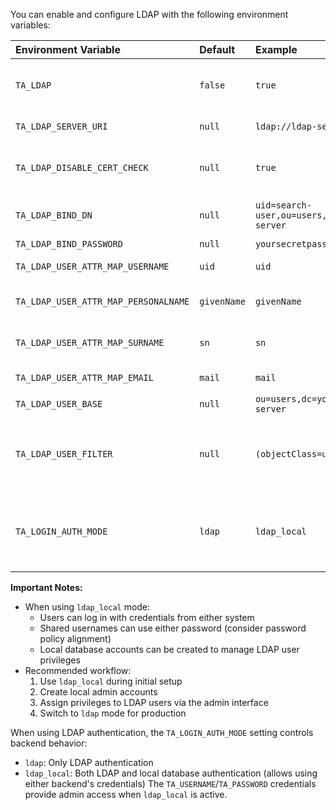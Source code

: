 You can enable and configure LDAP with the following environment variables:

| Environment Variable  | Default   | Example   | Description   |
| :-------------------- | :-------- | :-------- | :------------ |
| `TA_LDAP` | `false` | `true` | Set to anything besides empty string to use LDAP authentication **instead** of local user authentication. |
| `TA_LDAP_SERVER_URI`  | `null` | `ldap://ldap-server:389` | Set to the uri of your LDAP server. |
| `TA_LDAP_DISABLE_CERT_CHECK` | `null` | `true` | Set to anything besides empty string to disable certificate checking when connecting over LDAPS. |
| `TA_LDAP_BIND_DN` | `null` | `uid=search-user,ou=users,dc=your-server` | DN of the user that is able to perform searches on your LDAP account. |
| `TA_LDAP_BIND_PASSWORD` | `null` | `yoursecretpassword` | Password for the search user. |
| `TA_LDAP_USER_ATTR_MAP_USERNAME`  | `uid` | `uid` | Bind attribute used to map LDAP user's username |
| `TA_LDAP_USER_ATTR_MAP_PERSONALNAME` | `givenName` |`givenName` | Bind attribute used to match LDAP user's First Name/Personal Name. |
| `TA_LDAP_USER_ATTR_MAP_SURNAME` | `sn` |`sn` | Bind attribute used to match LDAP user's Last Name/Surname. |
| `TA_LDAP_USER_ATTR_MAP_EMAIL` | `mail` |`mail` | Bind attribute used to match LDAP user's EMail address |
| `TA_LDAP_USER_BASE` | `null` | `ou=users,dc=your-server` | Search base for user filter. |
| `TA_LDAP_USER_FILTER` | `null` | `(objectClass=user)` | Filter for valid users. Login usernames are matched using the attribute specified in `TA_LDAP_USER_ATTR_MAP_USERNAME` and should not be specified in this filter. |
| `TA_LOGIN_AUTH_MODE` | `ldap` | `ldap_local` | Selects authentication backends. Valid values: `ldap` (LDAP only), `local` (local database only), `ldap_local` (both active). Overrides `TA_LDAP`/`TA_ENABLE_AUTH_PROXY`. |

**Important Notes:**
- When using `ldap_local` mode:
  - Users can log in with credentials from either system
  - Shared usernames can use either password (consider password policy alignment)
  - Local database accounts can be created to manage LDAP user privileges
- Recommended workflow:
  1. Use `ldap_local` during initial setup
  2. Create local admin accounts
  3. Assign privileges to LDAP users via the admin interface
  4. Switch to `ldap` mode for production

When using LDAP authentication, the `TA_LOGIN_AUTH_MODE` setting controls backend behavior:
- `ldap`: Only LDAP authentication
- `ldap_local`: Both LDAP and local database authentication (allows using either backend's credentials)
The `TA_USERNAME`/`TA_PASSWORD` credentials provide admin access when `ldap_local` is active.
